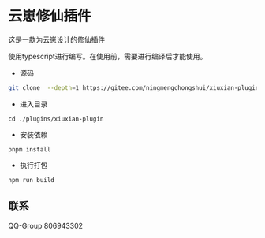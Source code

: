 # 云崽修仙插件

这是一款为云崽设计的修仙插件

使用typescript进行编写。在使用前，需要进行编译后才能使用。

- 源码

```sh
git clone  --depth=1 https://gitee.com/ningmengchongshui/xiuxian-plugin.git ./plugins/xiuxian-plugin
```

- 进入目录

```
cd ./plugins/xiuxian-plugin
```

- 安装依赖

```
pnpm install 
```

- 执行打包

```
npm run build
```

## 联系

QQ-Group 806943302
